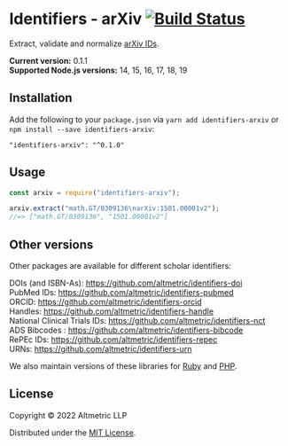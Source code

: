 # Identifiers - arXiv [![Build Status](https://travis-ci.org/altmetric/identifiers-arxiv.svg?branch=master)](https://travis-ci.org/altmetric/identifiers-arxiv)

Extract, validate and normalize [arXiv IDs](https://arxiv.org/help/arxiv_identifier).

**Current version:** 0.1.1  
**Supported Node.js versions:** 14, 15, 16, 17, 18, 19

## Installation

Add the following to your `package.json` via `yarn add identifiers-arxiv` or `npm install --save identifiers-arxiv`:

```shell
"identifiers-arxiv": "^0.1.0"
```

## Usage

```javascript
const arxiv = require("identifiers-arxiv");

arxiv.extract("math.GT/0309136\narXiv:1501.00001v2");
//=> ["math.GT/0309136", "1501.00001v2"]
```

## Other versions

Other packages are available for different scholar identifiers:

DOIs (and ISBN-As): https://github.com/altmetric/identifiers-doi  
PubMed IDs: https://github.com/altmetric/identifiers-pubmed  
ORCID: https://github.com/altmetric/identifiers-orcid  
Handles: https://github.com/altmetric/identifiers-handle  
National Clinical Trials IDs: https://github.com/altmetric/identifiers-nct  
ADS Bibcodes : https://github.com/altmetric/identifiers-bibcode  
RePEc IDs: https://github.com/altmetric/identifiers-repec  
URNs: https://github.com/altmetric/identifiers-urn  

We also maintain versions of these libraries for [Ruby](https://github.com/altmetric/identifiers) and [PHP](https://github.com/altmetric/php-identifiers).

## License

Copyright © 2022 Altmetric LLP

Distributed under the [MIT License](http://opensource.org/licenses/MIT).
